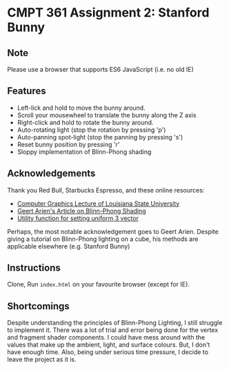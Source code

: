 # CMPT 361 Assignment 2: Stanford Bunny

## Note
Please use a browser that supports ES6 JavaScript (i.e. no old IE)

## Features
- Left-lick and hold to move the bunny around.
- Scroll your mousewheel to translate the bunny along the Z axis
- Right-click and hold to rotate the bunny around.
- Auto-rotating light (stop the rotation by pressing 'p')
- Auto-panning spot-light (stop the panning by pressing 's')
- Reset bunny position by pressing 'r'
- Sloppy implementation of Blinn-Phong shading

## Acknowledgements

Thank you Red Bull, Starbucks Espresso, and these online resources:
- [Computer Graphics Lecture of Louisiana State University](https://csc.lsu.edu/~kooima/courses/csc4356/)
- [Geert Arien's Article on Blinn-Phong Shading](http://www.geertarien.com/blog/2017/08/30/blinn-phong-shading-using-webgl/)
- [Utility function for setting uniform 3 vector](https://kitware.github.io/vtk-js/api/Rendering_OpenGL_ShaderProgram.html)

Perhaps, the most notable acknowledgement goes to Geert Arien.  Despite giving a tutorial on Blinn-Phong lighting on a cube, his methods are applicable elsewhere (e.g. Stanford Bunny)

## Instructions

Clone, Run `index.html` on your favourite browser (except for IE).

## Shortcomings
Despite understanding the principles of Blinn-Phong Lighting, I still struggle to implement it.  There was a lot of trial and error being done for the vertex and fragment shader components.
I could have mess around with the values that make up the ambient, light, and surface colours.  But, I don't have enough time.
Also, being under serious time pressure, I decide to leave the project as it is.
